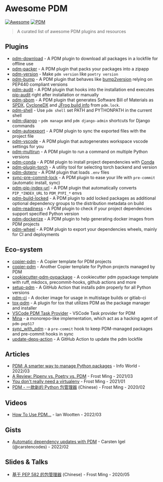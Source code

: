 # Awesome PDM 

[![Awesome](https://awesome.re/badge-flat.svg)](https://awesome.re)
[![PDM](https://img.shields.io/endpoint?url=https%3A%2F%2Fcdn.jsdelivr.net%2Fgh%2Fpdm-project%2F.github%2Fbadge.json&style=flat-square)](https://pdm-project.org)
> A curated list of awesome PDM plugins and resources

## Plugins

- [pdm-download](https://github.com/pdm-project/pdm-download) - A PDM plugin to download all packages in a lockfile for offline use
- [pdm-packer](https://github.com/frostming/pdm-packer) - A PDM plugin that packs your packages into a zipapp
- [pdm-version](https://github.com/abersheeran/pdm-version) - Make `pdm version` like `poetry version`
- [pdm-bump](https://github.com/carstencodes/pdm-bump) - A PDM plugin that behaves like [bump2version](https://github.com/c4urself/bump2version) relying on PEP440 compliant versions
- [pdm-audit](https://github.com/carstencodes/pdm-audit) - A PDM plugin that hooks into the installation end executes [pip-audit](https://github.com/pypa/pip-audit) right after installation or manually
- [pdm-sbom](https://github.com/carstencodes/pdm-sbom) - A PDM plugin that generates Software Bill of Materials as [SPDX](https://spdx.org), [CycloneDX](https://cyclonedx.org) and [JFrog build info](https://buildinfo.org) from `pdm.lock`.
- [pdm-shell](https://github.com/abersheeran/pdm-shell) - Use `pdm shell` set PATH and PYTHONPATH in the current shell
- [pdm-django](https://github.com/neutron-sync/pdm-django/) - `pdm manage` and `pdm django-admin` shortcuts for Django commands
- [pdm-autoexport](https://github.com/frostming/pdm-autoexport) - A PDM plugin to sync the exported files with the project file
- [pdm-vscode](https://github.com/frostming/pdm-vscode) - A PDM plugin that autogenerates workspace vscode settings for you
- [pdm-multirun](https://github.com/pawamoy/pdm-multirun) - A PDM plugin to run a command on multiple Python versions
- [pdm-conda](https://github.com/macro128/pdm-conda) - A PDM plugin to install project dependencies with [Conda](https://docs.conda.io/projects/conda/en/latest/index.html)
- [pdm-plugin-torch](https://github.com/EmbarkStudios/pdm-plugin-torch) - A utility tool for selecting torch backend and version
- [pdm-dotenv](https://github.com/znd4/pdm-dotenv) - A PDM plugin that loads `.env` files
- [sync-pre-commit-lock](https://github.com/GabDug/sync-pre-commit-lock) - A PDM plugin to ease your life with `pre-commit` (automatic install, sync)
- [pdm-pip-index-url](https://github.com/theredfoxlee/pdm-pip-index-url) - A PDM plugin that automatically converts `PIP_*INDEX_URL` to `PDM_PYPI_*` envs
- [pdm-build-locked](https://github.com/sigma67/pdm-build-locked) - A PDM plugin to add locked packages as additional optional dependency groups to the distribution metadata on build
- [pdm-readiness](https://github.com/andriykohut/pdm-readiness) - A PDM plugin to check if your project dependencies support specified Python version
- [pdm-dockerize](https://github.com/noirbizarre/pdm-dockerize) - A PDM plugin to help generating docker images from PDM projects
- [pdm-wheel](https://github.com/GabDug/pdm-wheel) - A PDM plugin to export your dependencies wheels, mainly for CI and deployments

## Eco-system

- [copier-pdm](https://github.com/pdm-project/copier-pdm) - A Copier template for PDM projects
- [copier-pdm](https://github.com/pawamoy/copier-pdm) - Another Copier template for Python projects managed by PDM
- [cookiecutter-pdm-pypackage](https://github.com/Aviksaikat/cookiecutter-pdm-pypackage) - A cookiecutter pdm pypackage template with ruff, mkdocs, precommit-hooks, github actions and more
- [setup-pdm](https://github.com/pdm-project/setup-pdm) - A GitHub Action that installs pdm properly for all Python versions
- [pdm-ci](https://github.com/Seven45/pdm-ci) - A docker image for usage in multistage builds or gitlab-ci
- [tox-pdm](https://github.com/pdm-project/tox-pdm) - A plugin for tox that utilizes PDM as the package manager and installer
- [VSCode PDM Task Provider](https://marketplace.visualstudio.com/items?itemName=knowsuchagency.pdm-task-provider) - VSCode Task provider for PDM
- [Mina](https://github.com/GreyElaina/Mina) - a monorepo-like implementation, which act as a hacking agent of `pdm-pep517`
- [sync_with_pdm](https://github.com/floatingpurr/sync_with_pdm) - a `pre-commit` hook to keep PDM-managed packages and pre-commit hooks in sync
- [update-deps-action](https://github.com/marketplace/actions/pdm-update-dependencies) - A GitHub Action to update the pdm lockfile

## Articles

- [PDM: A smarter way to manage Python packages](https://www.infoworld.com/article/3654196/pdm-a-smarter-way-to-manage-python-packages.html) - Info World - 2022/03
- [A Review: Pipenv vs. Poetry vs. PDM](https://frostming.com/2021/03-26/pm-review-2021/) - Frost Ming - 2021/03
- [You don't really need a virtualenv](https://frostming.com/2021/01-22/introducing-pdm/) - Frost Ming - 2021/01
- [PDM - 一款新的 Python 包管理器](https://frostming.com/2020/02-28/pdm-introduction/) (Chinese) - Frost Ming - 2020/02

## Videos

- [How To Use PDM...](https://youtu.be/qOIWNSTYfcc) - Ian Wootten - 2022/03

## Gists

- [Automatic dependency updates with PDM](https://gist.github.com/carstencodes/bdf6c1664f49f387b6994a02965e787c) - Carsten Igel (@carstencodes) - 2022/02

## Slides & Talks

- [基于 PEP 582 的包管理器](https://slides.fming.dev/pep582/) (Chinese) - Frost Ming - 2020/05

